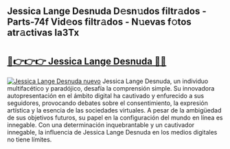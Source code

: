 ## Jessica Lange Desnuda D𝚎sn𝚞dos filtr𝚊dos - Parts-74f Vid𝚎os filtr𝚊dos - N𝚞evas f𝚘tos atr𝚊ctivas Ia3Tx

# <h2><a href="http://mb4nf2.tromn.icu/?c=Jessica+Lange+Desnuda">🔗👉👉👉 Jessica Lange Desnuda 🔗🔗</a></h2>

[![Jessica Lange Desnuda nuevo](https://i.imgur.com/pEAQMta.gif)](http://mb4nf2.tromn.icu/?c=Jessica+Lange+Desnuda)
Jessica Lange Desnuda, un individuo multifacético y paradójico, desafía la comprensión simple. Su innovadora autopresentación en el ámbito digital ha cautivado y enfurecido a sus seguidores, provocando debates sobre el consentimiento, la expresión artística y la esencia de las sociedades virtuales. A pesar de la ambigüedad de sus objetivos futuros, su papel en la configuración del mundo en línea es innegable. Con una determinación inquebrantable y un cautivador innegable, la influencia de Jessica Lange Desnuda en los medios digitales no tiene límites.
